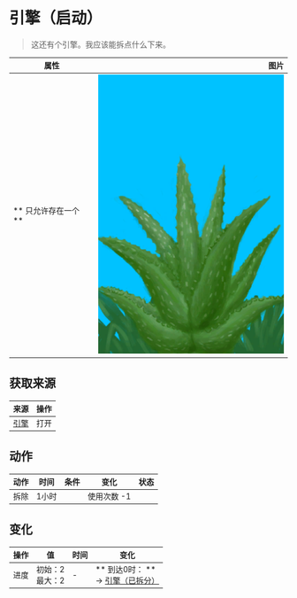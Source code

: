 # 引擎（启动）  
> 这还有个引擎。我应该能拆点什么下来。  
  
  属性  |   图片   
 ----  |  ----:   
 ** 只允许存在一个 **  |  ![](Sprite/AloeVera.png)   
  
## 获取来源  
来源  |  操作  
----  |  ----  
[引擎](Engine2Closed.md)  |  打开  
## 动作  
动作  |  时间  |  条件  |  变化  |  状态  
----  |  ----  |  ----  |  ----  |  ----  
拆除<br>  |  1小时  |    |  使用次数  -1<br>  |    
## 变化   
操作  |  值  |  时间  |  变化  
----  |  ----  |  ----  |  ----  
进度  |  初始：2<br>最大：2  |  -  |  ** 到达0时： **<br>→ [引擎（已拆分）](Engine2Dissassembled.md)  
